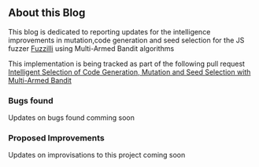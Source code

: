 ## About this Blog

This blog is dedicated to reporting updates for
the intelligence improvements in mutation,code generation and seed selection 
for the JS fuzzer [Fuzzilli](https://github.com/googleprojectzero/fuzzilli) using Multi-Armed Bandit algorithms

This implementation is being tracked as part of the following pull request [Intelligent Selection of Code Generation, Mutation and Seed Selection with Multi-Armed Bandit](https://github.com/googleprojectzero/fuzzilli/pull/343)

### Bugs found

Updates on bugs found comming soon

### Proposed Improvements

Updates on improvisations to this project coming soon



